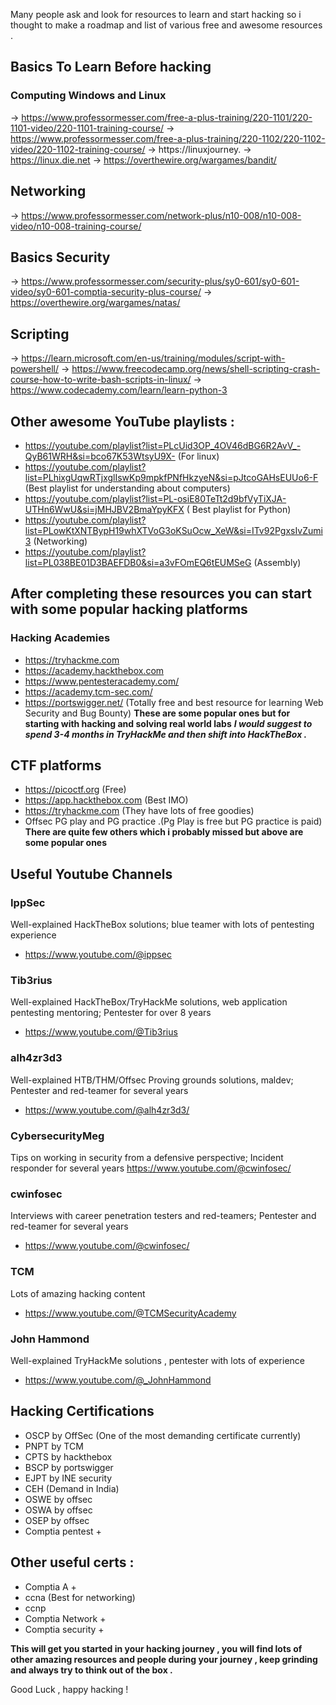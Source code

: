 Many people ask and look for resources to learn and start hacking so i thought to make a roadmap and list of various free and awesome resources . 

## Basics To Learn Before hacking

### Computing Windows and Linux 
-> https://www.professormesser.com/free-a-plus-training/220-1101/220-1101-video/220-1101-training-course/
-> https://www.professormesser.com/free-a-plus-training/220-1102/220-1102-video/220-1102-training-course/
-> https://linuxjourney.
-> https://linux.die.net
-> https://overthewire.org/wargames/bandit/

## Networking 
-> https://www.professormesser.com/network-plus/n10-008/n10-008-video/n10-008-training-course/

## Basics Security 
-> https://www.professormesser.com/security-plus/sy0-601/sy0-601-video/sy0-601-comptia-security-plus-course/
-> https://overthewire.org/wargames/natas/

## Scripting 
-> https://learn.microsoft.com/en-us/training/modules/script-with-powershell/
-> https://www.freecodecamp.org/news/shell-scripting-crash-course-how-to-write-bash-scripts-in-linux/
-> https://www.codecademy.com/learn/learn-python-3 

## Other awesome YouTube playlists : 
- https://youtube.com/playlist?list=PLcUid3OP_4OV46dBG6R2AvV_-QyB61WRH&si=bco67K53WtsyU9X- (For linux) 
- https://youtube.com/playlist?list=PLhixgUqwRTjxglIswKp9mpkfPNfHkzyeN&si=pJtcoGAHsEUUo6-F (Best playlist for understanding about computers)
- https://youtube.com/playlist?list=PL-osiE80TeTt2d9bfVyTiXJA-UTHn6WwU&si=jMHJBV2BmaYpyKFX ( Best playlist for Python)
- https://youtube.com/playlist?list=PLowKtXNTBypH19whXTVoG3oKSuOcw_XeW&si=ITv92PgxsIvZumi3 (Networking)
- https://youtube.com/playlist?list=PL038BE01D3BAEFDB0&si=a3vFOmEQ6tEUMSeG (Assembly)

## After completing these resources you can start with some popular hacking platforms 

### Hacking Academies 
- https://tryhackme.com 
- https://academy.hackthebox.com 
- https://www.pentesteracademy.com/
-  https://academy.tcm-sec.com/
- https://portswigger.net/ (Totally free and best resource for learning Web Security and Bug Bounty)
**These are some popular ones but for starting with hacking and solving real world labs** 
***I would suggest to spend 3-4 months in TryHackMe and then shift into HackTheBox .***


## CTF platforms 
- https://picoctf.org (Free)
- https://app.hackthebox.com (Best IMO)
- https://tryhackme.com (They have lots of free goodies)
- Offsec PG play and PG practice .(Pg Play is free but PG practice is paid)
**There are quite few others which i probably missed but above are some popular ones**  

## Useful Youtube Channels 
### IppSec 
Well-explained HackTheBox solutions; blue teamer with lots of pentesting experience
- https://www.youtube.com/@ippsec 
### Tib3rius 
Well-explained HackTheBox/TryHackMe solutions, web application pentesting mentoring; Pentester for over 8 years
- https://www.youtube.com/@Tib3rius 
### alh4zr3d3
Well-explained HTB/THM/Offsec Proving grounds solutions, maldev; Pentester and red-teamer for several years
- https://www.youtube.com/@alh4zr3d3/
### CybersecurityMeg
Tips on working in security from a defensive perspective; Incident responder for several years
https://www.youtube.com/@cwinfosec/
### cwinfosec
Interviews with career penetration testers and red-teamers; Pentester and red-teamer for several years
- https://www.youtube.com/@cwinfosec/
### TCM 
Lots of amazing hacking content 
- https://www.youtube.com/@TCMSecurityAcademy
### John Hammond 
Well-explained TryHackMe solutions , pentester with lots of experience 
- https://www.youtube.com/@_JohnHammond

## Hacking Certifications 
- OSCP by OffSec (One of the most demanding certificate currently)
- PNPT by TCM 
- CPTS by hackthebox 
- BSCP by portswigger 
- EJPT by INE security 
- CEH (Demand in India)
- OSWE by offsec 
- OSWA by offsec 
- OSEP by offsec 
- Comptia pentest +

## Other useful certs : 
- Comptia A + 
- ccna (Best for networking)
- ccnp 
- Comptia Network + 
- Comptia security +

**This will get you started in your hacking journey , you will find lots of other amazing resources and people during your journey , keep grinding and always try to think out of the box .**

Good Luck , happy hacking !
